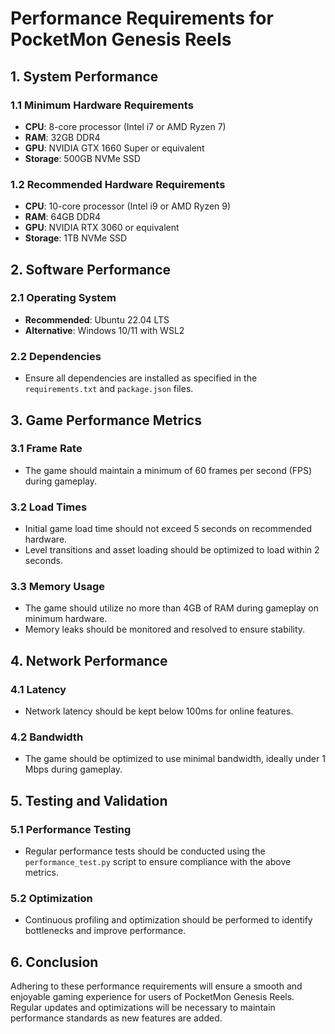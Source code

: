 # Performance Requirements for PocketMon Genesis Reels

## 1. System Performance

### 1.1 Minimum Hardware Requirements
- **CPU**: 8-core processor (Intel i7 or AMD Ryzen 7)
- **RAM**: 32GB DDR4
- **GPU**: NVIDIA GTX 1660 Super or equivalent
- **Storage**: 500GB NVMe SSD

### 1.2 Recommended Hardware Requirements
- **CPU**: 10-core processor (Intel i9 or AMD Ryzen 9)
- **RAM**: 64GB DDR4
- **GPU**: NVIDIA RTX 3060 or equivalent
- **Storage**: 1TB NVMe SSD

## 2. Software Performance

### 2.1 Operating System
- **Recommended**: Ubuntu 22.04 LTS
- **Alternative**: Windows 10/11 with WSL2

### 2.2 Dependencies
- Ensure all dependencies are installed as specified in the `requirements.txt` and `package.json` files.

## 3. Game Performance Metrics

### 3.1 Frame Rate
- The game should maintain a minimum of 60 frames per second (FPS) during gameplay.

### 3.2 Load Times
- Initial game load time should not exceed 5 seconds on recommended hardware.
- Level transitions and asset loading should be optimized to load within 2 seconds.

### 3.3 Memory Usage
- The game should utilize no more than 4GB of RAM during gameplay on minimum hardware.
- Memory leaks should be monitored and resolved to ensure stability.

## 4. Network Performance

### 4.1 Latency
- Network latency should be kept below 100ms for online features.

### 4.2 Bandwidth
- The game should be optimized to use minimal bandwidth, ideally under 1 Mbps during gameplay.

## 5. Testing and Validation

### 5.1 Performance Testing
- Regular performance tests should be conducted using the `performance_test.py` script to ensure compliance with the above metrics.

### 5.2 Optimization
- Continuous profiling and optimization should be performed to identify bottlenecks and improve performance.

## 6. Conclusion
Adhering to these performance requirements will ensure a smooth and enjoyable gaming experience for users of PocketMon Genesis Reels. Regular updates and optimizations will be necessary to maintain performance standards as new features are added.